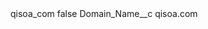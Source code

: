 <?xml version="1.0" encoding="UTF-8"?>
<CustomMetadata xmlns="http://soap.sforce.com/2006/04/metadata" xmlns:xsi="http://www.w3.org/2001/XMLSchema-instance" xmlns:xsd="http://www.w3.org/2001/XMLSchema">
    <label>qisoa_com</label>
    <protected>false</protected>
    <values>
        <field>Domain_Name__c</field>
        <value xsi:type="xsd:string">qisoa.com</value>
    </values>
</CustomMetadata>
